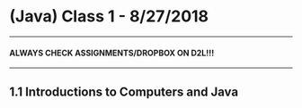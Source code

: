 # (Java) Class 1 - 8/27/2018
***

#### ALWAYS CHECK ASSIGNMENTS/DROPBOX ON D2L!!!

***
## 1.1 Introductions to Computers and Java
